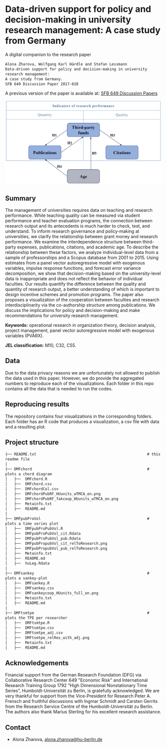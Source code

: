 # Data-driven support for policy and decision-making in university research management: A case study from Germany

A digital companion to the research paper 

```
Alona Zharova, Wolfgang Karl Härdle and Stefan Lessmann
Data-driven support for policy and decision-making in university research management: 
A case study from Germany.
SFB 649 Discussion Paper 2017-028

```
A previous version of the paper is available at: [SFB 649 Discussion Papers](http://sfb649.wiwi.hu-berlin.de/papers/pdf/SFB649DP2017-028.pdf)

![research_model](/research_model.png)

## Summary

The management of universities requires data on teaching and research performance. While teaching quality can be measured via student performance and teacher evaluation programs, the connection between research output and its antecedents is much harder to check, test, and understand. To inform research governance and policy-making at universities, we clarify the relationship between grant money and research performance. We examine the interdependence structure between third-party expenses, publications, citations, and academic age. To describe the relationship between these factors, we analyze individual-level data from a sample of professorships and a Scopus database from 2001 to 2015. Using estimates from a panel vector autoregressive model with exogenous variables, impulse response functions, and forecast error variance decomposition, we show that decision-making based on the university-level data is inappropriate and does not reflect the behavior of individual faculties. Our results quantify the difference between the quality and quantity of research output, a better understanding of which is important to design incentive schemes and promotion programs. The paper also proposes a visualization of the cooperation between faculties and research interdisciplinarity via the co-authorship structure among publications. We discuss the implications for policy and decision-making and make recommendations for university research management.

**Keywords:**  operational research in organization theory, decision analysis, project management, panel vector autoregressive model with exogenous variables (PVARX).

**JEL classification:** M10, C32, C55.

## Data

Due to the data privacy reasons we are unfortunately not allowed to publish the data used in this paper. However, we do provide the aggregated numbers to reproduce each of the visualizations. Each folder in this repo contains all the data that is needed to run the codes.

## Reproducing results

The repository contains four visualizations in the corresponding folders. Each folder has an R code that produces a visualization, a csv file with data and a resulting plot.

## Project structure
````
├── README.txt                                                  # this readme file
|
├── DMFchord                                                    # plots a chord diagram 
│   ├──  DMFchord.R
│   ├──  DMFchord.csv
│   ├──  DMFchordCol.csv
│   ├──  DMFchordPubRF_HUunits_wTMCA_en.png
│   ├──  DMFchordPubRF_fakcoop_HUunits_wTMCA_en.png
│   ├──  Metainfo.txt
│   ├──  README.md 
|
├── DMFpubProVol                                                # plots a time series plot
│   ├──  DMFpubProPubVol.R
│   ├──  DMFpubProPubVol_cit.Rdata
│   ├──  DMFpubProPubVol_pub.Rdata
│   ├──  DMFpubPropubVol_cit_relToResearch.png
│   ├──  DMFpubPropubVol_pub_relToResearch.png
│   ├──  Metainfo.txt
│   ├──  README.md
│   ├──  huLeg.Rdata 
|
├── DMFsankey                                                   # plots a sankey-plot
│   ├──  DMFsankey.R
│   ├──  DMFsankey.csv
│   ├──  DMFsankeycoop_HUunits_full_en.png
│   ├──  Metainfo.txt
│   ├──  README.md 
|
├── DMFtsmtpe                                                   # plots the TPE per researcher 
│   ├──  DMFtsmtpe.R
│   ├──  DMFtsmtpe.csv
│   ├──  DMFtsmtpe_adj.csv
│   ├──  DMFtsmtpe_relRes_with_adj.png
│   ├──  Metainfo.txt
│   ├──  README.md 

````


## Acknowledgements

Financial support from the German Research Foundation (DFG) via Collaborative Research Center 649 "Economic Risk" and International Research Training Group 1792 ”High Dimensional Nonstationary Time Series”, Humboldt-Universität zu Berlin, is gratefully acknowledged. We
are very thankful for support from the Vice-President for Research Peter A. Frensch and fruithful discussions with Ingmar Schmidt and Carsten Gerrits from the Research Service Centre of the Humboldt-Universität zu Berlin. The authors also thank Marius Sterling for his excellent research assistance.

## Contact
- Alona Zharova, alona.zharova@hu-berlin.de
